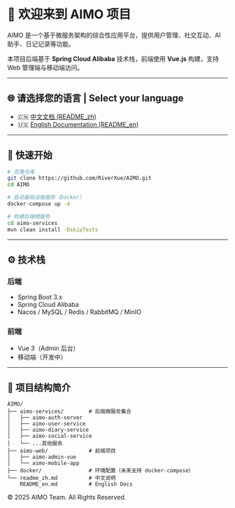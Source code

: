 # 👋 欢迎来到 AIMO 项目

AIMO 是一个基于微服务架构的综合性应用平台，提供用户管理、社交互动、AI 助手、日记记录等功能。

本项目后端基于 **Spring Cloud Alibaba** 技术栈，前端使用 **Vue.js** 构建，支持 Web 管理端与移动端访问。

---

## 🌐 请选择您的语言 | Select your language

- 🇨🇳 [中文文档 (README_zh)](README_zh.md)
- 🇺🇸 [English Documentation (README_en)](README_en.md)

---

## 🚀 快速开始

```bash
# 克隆仓库
git clone https://github.com/RiverXue/AIMO.git
cd AIMO

# 启动基础设施服务（Docker）
docker-compose up -d

# 构建后端微服务
cd aimo-services
mvn clean install -DskipTests
````

---

## ⚙️ 技术栈

### 后端

* Spring Boot 3.x
* Spring Cloud Alibaba
* Nacos / MySQL / Redis / RabbitMQ / MinIO

### 前端

* Vue 3（Admin 后台）
* 移动端（开发中）

---

## 📁 项目结构简介

```
AIMO/
├── aimo-services/        # 后端微服务集合
│   ├── aimo-auth-server
│   ├── aimo-user-service
│   ├── aimo-diary-service
│   ├── aimo-social-service
│   └── ...其他服务
├── aimo-web/             # 前端项目
│   ├── aimo-admin-vue
│   └── aimo-mobile-app
├── docker/               # 环境配置（未来支持 docker-compose）
└── readme_zh.md          # 中文说明
    README_en.md          # English Docs
```

© 2025 AIMO Team. All Rights Reserved.
